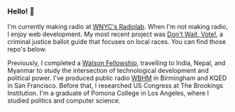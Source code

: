 ### Hello! 👋

<!--
**elibenton/elibenton** is a ✨ _special_ ✨ repository because its `README.md` (this file) appears on your GitHub profile.

Here are some ideas to get you started:

- 🔭 I’m currently working on ...
- 🌱 I’m currently learning ...
- 👯 I’m looking to collaborate on ...
- 🤔 I’m looking for help with ...
- 💬 Ask me about ...
- 📫 How to reach me: ...
- 😄 Pronouns: ...
- ⚡ Fun fact: ...
-->

I'm currently making radio at [WNYC's Radiolab](https://www.wnycstudios.org/podcasts/radiolab). When I'm not making radio, I enjoy web development. My most recent project was [Don't Wait, Vote!](https://dontwait.vote/), a criminal justice ballot guide that focuses on local races. You can find those repo's below.

Previously, I completed a [Watson Fellowship](http://51.watson.foundation/fellows/eli-cohen.html), travelling to India, Nepal, and Myanmar to study the intersection of technological development and political power. I've produced public radio [WBHM](https://wbhm.org/author/eliunitedgmail-com/) in Birmingham and KQED in San Francisco. Before that, I researched US Congress at The Brookings Institution. I'm a graduate of Pomona College in Los Angeles, where I studied politics and computer science.

